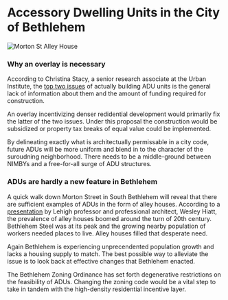 # Accessory Dwelling Units in the City of Bethlehem 

![Morton St Alley House](https://github.com/JosephDotta/JosephDotta.github.io/blob/main/Screenshot%202023-05-02%2010.34.21%20PM.png=250x250)


### Why an overlay is necessary

According to Christina Stacy, a senior research associate at the Urban Institute, the [top two issues](https://www.washingtonpost.com/realestate/accessory-dwellings-offer-one-solution-to-the-affordable-housing-problem/2021/01/07/b7e48918-0417-11eb-897d-3a6201d6643f_story.html) of actually building ADU units is the general lack of information about them and the amount of funding required for construction. 

An overlay incentivizing denser redidential development would primarily fix the latter of the two issues. Under this proposal the construction would be subsidized or property tax breaks of equal value could be implemented. 

By delineating exactly what is architectually permissable in a city code, future ADUs will be more uniform and blend in to the character of the suroudning neighborhood. There needs to be a middle-ground between NIMBYs and a free-for-all surge of ADU structures. 

### ADUs are hardly a new feature in Bethlehem

A quick walk down Morton Street in South Bethlehem will reveal that there are sufficient examples of ADUs in the form of alley houses. According to a [presentation](https://lvrhab.org/alley-house-presentation) by Lehigh professor and professional architect, Wesley Hiatt, the prevalence of alley houses boomed around the turn of 20th century. Bethlehem Steel was at its peak and the growing nearby population of workers needed places to live. Alley houses filled that desperate need. 

Again Bethlehem is experiencing unprecendented population growth and lacks a housing supply to match. The best possible way to alleviate the issue is to look back at effective changes that Bethlehem enacted. 

The Bethlehem Zoning Ordinance has set forth degenerative restrictions on the feasibility of ADUs. Changing the zoning code would be a vital step to take in tandem with the high-density residential incentive layer. 
